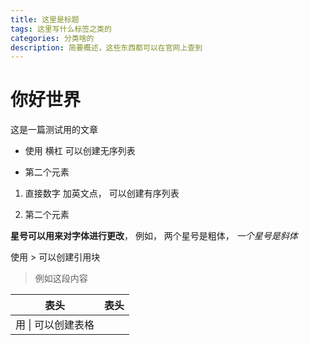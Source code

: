 ```yaml
---
title: 这里是标题
tags: 这里写什么标签之类的
categories: 分类啥的
description: 简要概述，这些东西都可以在官网上查到
---
```


# 你好世界



这是一篇测试用的文章



- 使用 横杠 可以创建无序列表

- 第二个元素
1. 直接数字 加英文点， 可以创建有序列表

2. 第二个元素
   
   

**星号可以用来对字体进行更改**， 例如， 两个星号是粗体， *一个星号是斜体*

使用 > 可以创建引用块



> 例如这段内容



| 表头          | 表头  |
| ----------- | --- |
| 用 \| 可以创建表格 |     |
